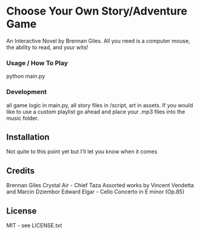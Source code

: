 # Choose Your Own Story/Adventure Game

An Interactive Novel by Brennan Giles. All you need is a computer mouse, the ability to read, and your wits!

### Usage / How To Play 

python main.py

### Development

all game logic in main.py, all story files in /script, art in assets. If you
would like to use a custom playlist go ahead and place your .mp3 files
into the music folder.

## Installation

Not quite to this point yet but I'll let you know when it comes

## Credits

Brennan Giles
Crystal Air - Chief Taza
Assorted works by Vincent Vendetta and Marcin Dziembor
Edward Elgar - Cello Concerto in E minor (Op.85)

## License

MIT - see LICENSE.txt